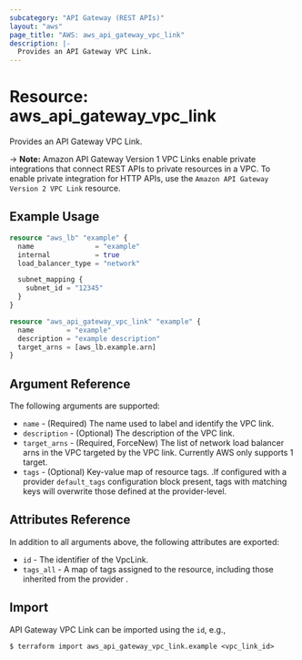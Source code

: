 ```yaml
---
subcategory: "API Gateway (REST APIs)"
layout: "aws"
page_title: "AWS: aws_api_gateway_vpc_link"
description: |-
  Provides an API Gateway VPC Link.
---
```


# Resource: aws_api_gateway_vpc_link

Provides an API Gateway VPC Link.

-> **Note:** Amazon API Gateway Version 1 VPC Links enable private integrations that connect REST APIs to private resources in a VPC.
To enable private integration for HTTP APIs, use the `Amazon API Gateway Version 2 VPC Link` resource.

## Example Usage

```terraform
resource "aws_lb" "example" {
  name               = "example"
  internal           = true
  load_balancer_type = "network"

  subnet_mapping {
    subnet_id = "12345"
  }
}

resource "aws_api_gateway_vpc_link" "example" {
  name        = "example"
  description = "example description"
  target_arns = [aws_lb.example.arn]
}
```

## Argument Reference

The following arguments are supported:

* `name` - (Required) The name used to label and identify the VPC link.
* `description` - (Optional) The description of the VPC link.
* `target_arns` - (Required, ForceNew) The list of network load balancer arns in the VPC targeted by the VPC link. Currently AWS only supports 1 target.
* `tags` - (Optional) Key-value map of resource tags. .If configured with a provider `default_tags` configuration block present, tags with matching keys will overwrite those defined at the provider-level.

## Attributes Reference

In addition to all arguments above, the following attributes are exported:

* `id` - The identifier of the VpcLink.
* `tags_all` - A map of tags assigned to the resource, including those inherited from the provider .

## Import

API Gateway VPC Link can be imported using the `id`, e.g.,

```
$ terraform import aws_api_gateway_vpc_link.example <vpc_link_id>
```
